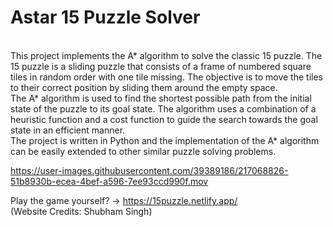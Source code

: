# Astar 15 Puzzle Solver
<br>
This project implements the A* algorithm to solve the classic 15 puzzle. The 15 puzzle is a sliding puzzle that consists of a frame of numbered square tiles in random order with one tile missing. The objective is to move the tiles to their correct position by sliding them around the empty space.
<br>
The A* algorithm is used to find the shortest possible path from the initial state of the puzzle to its goal state. The algorithm uses a combination of a heuristic function and a cost function to guide the search towards the goal state in an efficient manner.
<br>
The project is written in Python and the implementation of the A* algorithm can be easily extended to other similar puzzle solving problems.
<br>

https://user-images.githubusercontent.com/39389186/217068826-51b8930b-ecea-4bef-a596-7ee93ccd990f.mov
<br>

Play the game yourself? -> https://15puzzle.netlify.app/
<br>
(Website Credits: Shubham Singh)
